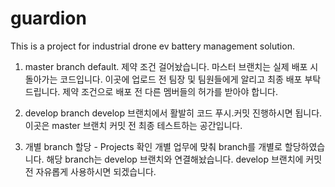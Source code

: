 # guardion
This is a project for industrial drone ev battery management solution.

1. master branch default. 제약 조건 걸어놨습니다.
  마스터 브랜치는 실제 배포 시 돌아가는 코드입니다. 이곳에 업로드 전 팀장 및 팀원들에게 알리고 최종 배포 부탁드립니다.
  제약 조건으로 배포 전 다른 멤버들의 허가를 받아야 합니다.

2. develop branch
   develop 브랜치에서 활발히 코드 푸시.커밋 진행하시면 됩니다.
   이곳은 master 브랜치 커밋 전 최종 테스트하는 공간입니다.

3. 개별 branch 할당 - Projects 확인
   개별 업무에 맞춰 branch를 개별로 할당하였습니다. 해당 branch는 develop 브랜치와 연결해놨습니다.
   develop 브랜치에 커밋 전 자유롭게 사용하시면 되겠습니다.
